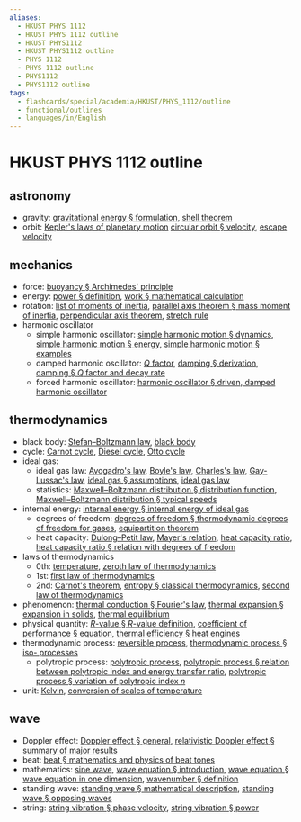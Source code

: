 ```yaml
---
aliases:
  - HKUST PHYS 1112
  - HKUST PHYS 1112 outline
  - HKUST PHYS1112
  - HKUST PHYS1112 outline
  - PHYS 1112
  - PHYS 1112 outline
  - PHYS1112
  - PHYS1112 outline
tags:
  - flashcards/special/academia/HKUST/PHYS_1112/outline
  - functional/outlines
  - languages/in/English
---
```


# HKUST PHYS 1112 outline

## astronomy

- gravity: [gravitational energy § formulation](../../../../general/gravitational%20energy.md#formulation), [shell theorem](../../../../general/shell%20theorem.md)
- orbit: [Kepler's laws of planetary motion](../../../../general/Kepler's%20laws%20of%20planetary%20motion.md) [circular orbit § velocity](../../../../general/circular%20orbit.md#velocity), [escape velocity](../../../../general/escape%20velocity.md)

## mechanics

- force: [buoyancy § Archimedes' principle](../../../../general/buoyancy.md#Archimedes'%20principle)
- energy: [power § definition](../../../../general/power%20(physics).md#definition), [work § mathematical calculation](../../../../general/work%20(physics).md#mathematical%20calculation)
- rotation: [list of moments of inertia](../../../../general/list%20of%20moments%20of%20inertia.md), [parallel axis theorem § mass moment of inertia](../../../../general/parallel%20axis%20theorem.md#mass%20moment%20of%20inertia), [perpendicular axis theorem](../../../../general/perpendicular%20axis%20theorem.md), [stretch rule](../../../../general/stretch%20rule.md)
- harmonic oscillator
  - simple harmonic oscillator: [simple harmonic motion § dynamics](../../../../general/simple%20harmonic%20motion.md#dynamics), [simple harmonic motion § energy](../../../../general/simple%20harmonic%20motion.md#energy), [simple harmonic motion § examples](../../../../general/simple%20harmonic%20motion.md#examples)
  - damped harmonic oscillator: [_Q_ factor](../../../../general/Q%20factor.md), [damping § derivation](../../../../general/damping.md#derivation), [damping § _Q_ factor and decay rate](../../../../general/damping.md#_Q_%20factor%20and%20decay%20rate)
  - forced harmonic oscillator: [harmonic oscillator § driven, damped harmonic oscillator](../../../../general/harmonic%20oscillator.md#driven,%20damped%20harmonic%20oscillator)

## thermodynamics

- black body: [Stefan–Boltzmann law](../../../../general/Stefan–Boltzmann%20law.md), [black body](../../../../general/black%20body.md)
- cycle: [Carnot cycle](../../../../general/Carnot%20cycle.md), [Diesel cycle](../../../../general/Diesel%20cycle.md), [Otto cycle](../../../../general/Otto%20cycle.md)
- ideal gas:
  - ideal gas law: [Avogadro's law](../../../../general/Avogadro's%20law.md), [Boyle's law](../../../../general/Boyle's%20law.md), [Charles's law](../../../../general/Charles's%20law.md), [Gay-Lussac's law](Gay-Lussac's%20law), [ideal gas § assumptions](../../../../general/ideal%20gas.md#assumptions), [ideal gas law](../../../../general/ideal%20gas%20law.md)
  - statistics: [Maxwell–Boltzmann distribution § distribution function](../../../../general/Maxwell–Boltzmann%20distribution.md#distribution%20function), [Maxwell–Boltzmann distribution § typical speeds](../../../../general/Maxwell–Boltzmann%20distribution.md#typical%20speeds)
- internal energy: [internal energy § internal energy of ideal gas](../../../../general/internal%20energy.md#internal%20energy%20of%20ideal%20gas)
  - degrees of freedom: [degrees of freedom § thermodynamic degrees of freedom for gases](../../../../general/degrees%20of%20freedom%20(physics%20and%20chemistry).md#thermodynamic%20degrees%20of%20freedom%20for%20gases), [equipartition theorem](../../../../general/equipartition%20theorem.md)
  - heat capacity: [Dulong–Petit law](../../../../general/Dulong–Petit%20law.md), [Mayer's relation](../../../../general/Mayer's%20relation.md), [heat capacity ratio](../../../../general/heat%20capacity%20ratio.md), [heat capacity ratio § relation with degrees of freedom](../../../../general/heat%20capacity%20ratio.md#relation%20with%20degrees%20of%20freedom)
- laws of thermodynamics
  - 0th: [temperature](../../../../general/temperature.md), [zeroth law of thermodynamics](../../../../general/zeroth%20law%20of%20thermodynamics.md)
  - 1st: [first law of thermodynamics](../../../../general/first%20law%20of%20thermodynamics.md)
  - 2nd: [Carnot's theorem](../../../../general/Carnot's%20theorem%20(thermodynamics).md), [entropy § classical thermodynamics](../../../../general/entropy.md#classical%20thermodynamics), [second law of thermodynamics](../../../../general/second%20law%20of%20thermodynamics.md)
- phenomenon: [thermal conduction § Fourier's law](../../../../general/thermal%20conduction.md#Fourier's%20law), [thermal expansion § expansion in solids](../../../../general/thermal%20expansion.md#expansion%20in%20solids), [thermal equilibrium](../../../../general/thermal%20equilibrium.md)
- physical quantity: [_R_-value § _R_-value definition](../../../../general/R-value%20(insulation).md#_R_-value%20definition), [coefficient of performance § equation](../../../../general/coefficient%20of%20performance.md#equation), [thermal efficiency § heat engines](../../../../general/thermal%20efficiency.md#heat%20engines)
- thermodynamic process: [reversible process](../../../../general/reversible%20process%20(thermodynamics).md), [thermodynamic process § iso- processes](../../../../general/thermodynamic%20process.md#iso-%20processes)
  - polytropic process: [polytropic process](../../../../general/polytropic%20process.md), [polytropic process § relation between polytropic index and energy transfer ratio](../../../../general/polytropic%20process.md#relation%20between%20polytropic%20index%20and%20energy%20transfer%20ratio), [polytropic process § variation of polytropic index _n_](../../../../general/polytropic%20process.md#variation%20of%20polytropic%20index%20_n_)
- unit: [Kelvin](../../../../general/Kelvin.md), [conversion of scales of temperature](../../../../general/conversion%20of%20scales%20of%20temperature.md)

## wave

- Doppler effect: [Doppler effect § general](../../../../general/Doppler%20effect.md#general), [relativistic Doppler effect § summary of major results](../../../../general/relativistic%20Doppler%20effect.md#summary%20of%20major%20results)
- beat: [beat § mathematics and physics of beat tones](../../../../general/beat%20(acoustics).md#mathematics%20and%20physics%20of%20beat%20tones)
- mathematics: [sine wave](../../../../general/sine%20wave.md), [wave equation § introduction](../../../../general/wave%20equation.md#introduction), [wave equation § wave equation in one dimension](../../../../general/wave%20equation.md#wave%20equation%20in%20one%20dimension), [wavenumber § definition](../../../../general/wavenumber.md#definition)
- standing wave: [standing wave § mathematical description](../../../../general/standing%20wave.md#mathematical%20description), [standing wave § opposing waves](../../../../general/standing%20wave.md#opposing%20waves)
- string: [string vibration § phase velocity](../../../../general/string%20vibration.md#phase%20velocity), [string vibration § power](../../../../general/string%20vibration.md#power)
